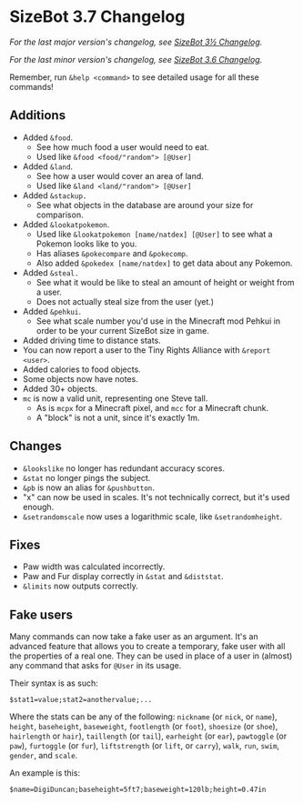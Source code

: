 # SizeBot 3.7 Changelog

*For the last major version's changelog, see [SizeBot 3½ Changelog](https://github.com/sizedev/SizeBot/blob/master/changelogs/3.5.md).*

*For the last minor version's changelog, see [SizeBot 3.6 Changelog](https://github.com/sizedev/SizeBot/blob/master/changelogs/3.6.md).*

Remember, run `&help <command>` to see detailed usage for all these commands!

## Additions
- Added `&food`.
  - See how much food a user would need to eat.
  - Used like `&food <food/"random"> [@User]`
- Added `&land`.
  - See how a user would cover an area of land.
  - Used like `&land <land/"random"> [@User]`
- Added `&stackup.`
  - See what objects in the database are around your size for comparison.
- Added `&lookatpokemon`.
  - Used like `&lookatpokemon [name/natdex] [@User]` to see what a Pokemon looks like to you.
  - Has aliases `&pokecompare` and `&pokecomp`.
  - Also added `&pokedex [name/natdex]` to get data about any Pokemon.
- Added `&steal.`
  - See what it would be like to steal an amount of height or weight from a user.
  - Does not actually steal size from the user (yet.)
- Added `&pehkui`.
  - See what scale number you'd use in the Minecraft mod Pehkui in order to be your current SizeBot size in game.
- Added driving time to distance stats.
- You can now report a user to the Tiny Rights Alliance with `&report <user>`.
- Added calories to food objects.
- Some objects now have notes.
- Added 30+ objects.
- `mc` is now a valid unit, representing one Steve tall.
  - As is `mcpx` for a Minecraft pixel, and `mcc` for a Minecraft chunk.
  - A "block" is not a unit, since it's exactly 1m.

## Changes
- `&lookslike` no longer has redundant accuracy scores.
- `&stat` no longer pings the subject.
- `&pb` is now an alias for `&pushbutton`.
- "x" can now be used in scales. It's not technically correct, but it's used enough.
- `&setrandomscale` now uses a logarithmic scale, like `&setrandomheight`.

## Fixes
- Paw width was calculated incorrectly.
- Paw and Fur display correctly in `&stat` and `&diststat`.
- `&limits` now outputs correctly.

## Fake users
Many commands can now take a fake user as an argument. It's an advanced feature that allows you to create a temporary, fake user with all the properties of a real one.
They can be used in place of a user in (almost) any command that asks for `@User` in its usage.

Their syntax is as such:

`$stat1=value;stat2=anothervalue;...`

Where the stats can be any of the following: `nickname` (or `nick`, or `name`), `height`, `baseheight`, `baseweight`, `footlength` (or `foot`), `shoesize` (or `shoe`), `hairlength` or `hair`), `taillength` (or `tail`), `earheight` (or `ear`), `pawtoggle` (or `paw`), `furtoggle` (or `fur`), `liftstrength` (or `lift`, or `carry`), `walk`, `run`, `swim`, `gender`, and `scale`.

An example is this:

`$name=DigiDuncan;baseheight=5ft7;baseweight=120lb;height=0.47in`

